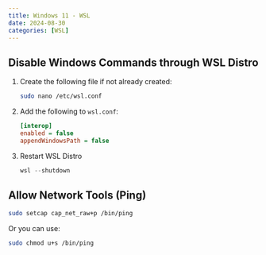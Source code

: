 ```yaml
---
title: Windows 11 - WSL
date: 2024-08-30
categories: [WSL]
---
```


## Disable Windows Commands through WSL Distro

1. Create the following file if not already created:

   ```bash
   sudo nano /etc/wsl.conf
   ```

2. Add the following to `wsl.conf`:

    ```ini
    [interop]
    enabled = false
    appendWindowsPath = false
    ```

3. Restart WSL Distro

    ```powershell
    wsl --shutdown
    ```

## Allow Network Tools (Ping)

```bash
sudo setcap cap_net_raw+p /bin/ping
```

Or you can use:

```bash
sudo chmod u+s /bin/ping
```
